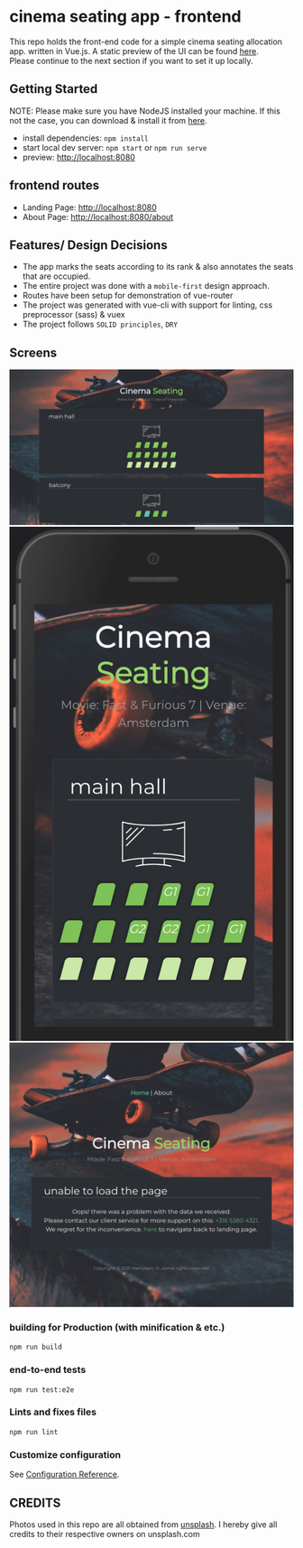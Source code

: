 # cinema seating app - frontend
This repo holds the front-end code for a simple cinema seating allocation app.
 written in Vue.js. A static preview of the UI can be found 
 [here](https://codepen.io/hamzeen/full/KKmYwBg).  
 Please continue to the next section if you want to set it up
locally.

## Getting Started

NOTE: Please make sure you have NodeJS installed your machine. If this not the case, 
you can download & install it from [here](https://nodejs.org/en/download).

* install dependencies: ```npm install```
* start local dev server: ```npm start``` or `npm run serve`
* preview: <http://localhost:8080>


## frontend routes
* Landing Page: <http://localhost:8080>
* About Page: <http://localhost:8080/about>

## Features/ Design Decisions
* The app marks the seats according to its rank & also annotates the seats that are occupied.
* The entire project was done with a `mobile-first` design approach.
* Routes have been setup for demonstration of vue-router
* The project was generated with vue-cli with support for linting, css preprocessor (sass) & vuex
* The project follows `SOLID principles`, `DRY`

## Screens

![on desktop](https://raw.githubusercontent.com/hamzeen/vue-cinema-app/main/src/assets/screens/001.jpg)
![mobile portrait](https://raw.githubusercontent.com/hamzeen/vue-cinema-app/main/src/assets/screens/002.jpg)
![handles empty data](https://raw.githubusercontent.com/hamzeen/vue-cinema-app/main/src/assets/screens/003.jpg)


### building for Production (with minification & etc.)
```
npm run build
```

### end-to-end tests
```
npm run test:e2e
```

### Lints and fixes files
```
npm run lint
```

### Customize configuration
See [Configuration Reference](https://cli.vuejs.org/config/).


## CREDITS ##
Photos used in this repo are all obtained from [unsplash](http://unsplash.com). I hereby give all credits to their respective owners on unsplash.com



